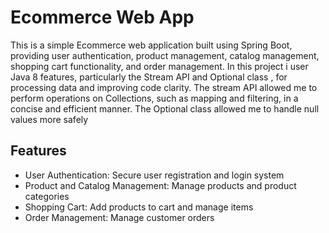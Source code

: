 # Ecommerce Web App
  This is a simple Ecommerce web application built using Spring Boot, providing user authentication, product management, catalog management, shopping cart 
  functionality, and order management.
  In this project i user Java 8 features, particularly the Stream API and Optional class , for processing data and improving code clarity. The stream API allowed me 
  to perform operations on Collections, such as mapping and filtering, in a concise and efficient manner. The Optional class allowed me to handle null values more 
  safely


## Features
- User Authentication: Secure user registration and login system
- Product and Catalog Management: Manage products and product categories
- Shopping Cart: Add products to cart and manage items 
- Order Management: Manage customer orders 
